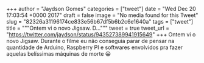 
+++
author = "Jaydson Gomes"
categories = ["tweet"]
date = "Wed Dec 20 17:03:54 +0000 2017"
draft = false
image = "No media found for this Tweet"
slug = "82326a31196174ce833e56b67df5b6b2c6e1640a"
tags = ["tweet"]
title = """Ontem vi o novo Jigsaw.
D..."""
tweet = true
tweet_url = "https://twitter.com/jaydson/status/943527389941915649"
+++
Ontem vi o novo Jigsaw.
Durante o filme eu não conseguia parar de pensar na quantidade de Arduino, Raspberry PI e softwares envolvidos pra fazer aquelas belíssimas máquinas de morte 😀
